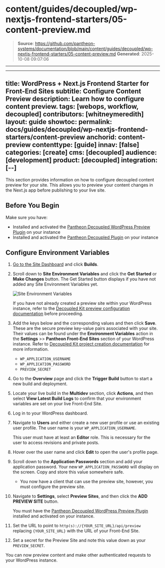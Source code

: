# content/guides/decoupled/wp-nextjs-frontend-starters/05-content-preview.md

> **Source**: https://github.com/pantheon-systems/documentation/blob/main/content/guides/decoupled/wp-nextjs-frontend-starters/05-content-preview.md
> **Generated**: 2025-10-08 09:07:06

---

---
title: WordPress + Next.js Frontend Starter for Front-End Sites
subtitle: Configure Content Preview
description: Learn how to configure content preview.
tags: [webops, workflow, decoupled]
contributors: [whitneymeredith]
layout: guide
showtoc:
permalink: docs/guides/decoupled/wp-nextjs-frontend-starters/content-preview
anchorid: content-preview
contenttype: [guide]
innav: [false]
categories: [create]
cms: [decoupled]
audience: [development]
product: [decoupled]
integration: [--]
---

This section provides information on how to configure decoupled content preview for your site. This allows you to preview your content changes in the Next.js app before publishing to your live site.

## Before You Begin

Make sure you have:

- Installed and activated the [Pantheon Decoupled WordPress Preview Plugin](https://github.com/pantheon-systems/wp-decoupled-preview) on your instance
- Installed and activated the [Pantheon Decoupled Plugin](https://github.com/pantheon-systems/wp-pantheon-decoupled) on your instance
## Configure Environment Variables

1. [Go to the Site Dashboard](/guides/account-mgmt/workspace-sites-teams/sites#site-dashboard) and click **Builds**.

1. Scroll down to **Site Environment Variables** and click the **Get Started** or **Make Changes** button. The Get Started button displays if you have not added any Site Environment Variables yet.

    ![Site Environment Variables](../../../../images/decoupled-wp-preview-env-variables.png)

    <Alert title="Note"  type="info" >

    If you have not already created a preview site within your WordPress instance, refer to the [Decoupled Kit preview configuration documentation](https://decoupledkit.pantheon.io/docs/backend-starters/decoupled-wordpress/configuring-preview-site) before proceeding.

    </Alert>

1. Add the keys below and the corresponding values and then click **Save**. These are the secure preview key-value pairs associated with your site. Their values can be found under the **Environment Variables** action in the **Settings** >> **Pantheon Front-End Sites** section of your WordPress instance. Refer to [Decoupled Kit project creation documentation](https://decoupledkit.pantheon.io/docs/backend-starters/decoupled-wordpress/creating-a-new-project#completing-your-configuration) for more information.

    - `WP_APPLICATION_USERNAME`
    - `WP_APPLICATION_PASSWORD`
    - `PREVIEW_SECRET`

1. Go to the **Overview** page and click the **Trigger Build** button to start a new build and deployment.

1. Locate your live build in the **Multidev** section, click **Actions**, and then select **View Latest Build Logs** to confirm that your environment variables are set on your live Front-End Site.

1. Log in to your WordPress dashboard.

1. Navigate to **Users** and either create a new user profile or use an existing user profile. The user name is your `WP_APPLICATION_USERNAME`.

    <Alert title="Note"  type="info" >

    This user must have at least an **Editor** role. This is necessary for the user to access revisions and private posts.
    </Alert>

1. Hover over the user name and click **Edit** to open the user's profile page.

1. Scroll down to the **Application Passwords** section and add your application password. Your new `WP_APPLICATION_PASSWORD` will display on the screen. Copy and store this value somewhere safe.

    - You now have a client that can use the preview site, however, you must configure the preview site.

1. Navigate to **Settings**, select **Preview Sites**, and then click the **ADD PREVIEW SITE** button.

    <Alert title="Note"  type="info" >

    You must have the [Pantheon Decoupled WordPress Preview Plugin](https://github.com/pantheon-systems/wp-decoupled-preview) installed and activated on your instance.

    </Alert>

1. Set the URL to point to `http(s)://{YOUR_SITE_URL}/api/preview` replacing `{YOUR_SITE_URL}` with the URL of your Front-End Site.

1. Set a secret for the Preview Site and note this value down as your `PREVIEW_SECRET`.

You can now preview content and make other authenticated requests to your WordPress instance.